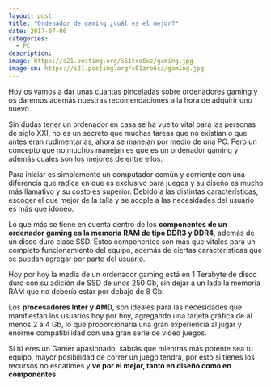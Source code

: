 ```yaml
---
layout: post
title: "Ordenador de gaming ¿cuál es el mejor?"
date: 2017-07-06
categories:
  - PC
description: 
image: https://s21.postimg.org/s61zro6xz/gaming.jpg
image-sm: https://s21.postimg.org/s61zro6xz/gaming.jpg
---
```

Hoy os vamos a dar unas cuantas pinceladas sobre ordenadores gaming y os daremos además nuestras recomendaciones a la hora de adquirir uno nuevo.

<p>Sin dudas tener un ordenador en casa se ha vuelto vital para las personas de siglo XXI, no es un secreto que muchas tareas que no existían o que antes eran rudimentarias, ahora se manejan por medio de una PC. Pero un concepto que no muchos manejan es que es un ordenador gaming y además cuales son los mejores de entre ellos.</p>
<p>Para iniciar es simplemente un computador común y corriente con una diferencia que radica en que es exclusivo para juegos y su diseño es mucho más llamativo y su costo es superior. Debido a  las distintas características, escoger el que mejor de la talla y se acople a las necesidades del usuario es más que idóneo.</p>
<p>Lo que más se tiene en cuenta dentro de los <strong>componentes de un ordenador gaming es la memoria RAM de tipo DDR3 y DDR4</strong>, además de un disco duro clase SSD. Estos componentes son más que vitales para un completo funcionamiento del equipo, además de ciertas características que se puedan agregar por parte del usuario. </p>
<p>Hoy por hoy la media de un ordenador gaming está en 1 Terabyte de disco duro con su adición de SSD de unos 250 Gb, sin dejar a un lado la memoria RAM que no debería estar por debajo de 8 Gb.</p>
<p>Los <strong>procesadores Inter y AMD</strong>, son ideales para las necesidades que manifiestan los usuarios hoy por hoy, agregando una tarjeta gráfica de al menos 2 a 4 Gb, lo que proporcionaría una gran experiencia al jugar y enorme compatibilidad con una gran serie de video juegos.</p>
<p>Si tú eres un Gamer apasionado, sabrás que mientras más potente sea tu equipo, mayor posibilidad de correr un juego tendrá, por esto si tienes los recursos no escatimes y <strong>ve por el mejor, tanto en diseño como en componentes</strong>.</p>
